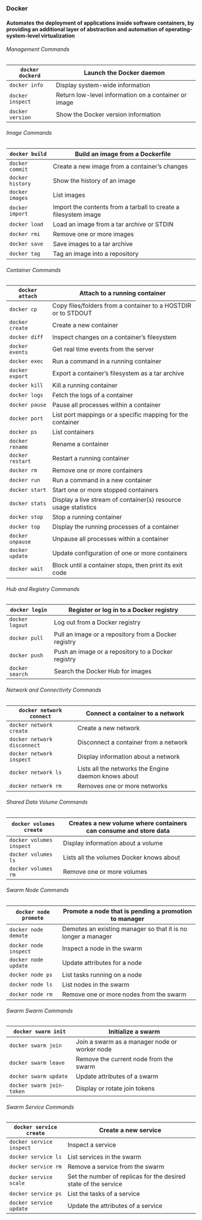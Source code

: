 ### Docker

#### Automates the deployment of applications inside software containers, by providing an additional layer of abstraction and automation of operating-system-level virtualization

###### Management Commands

| `docker dockerd` | Launch the Docker daemon                             |
| ---------------- | ---------------------------------------------------- |
| `docker info`    | Display system-wide information                      |
| `docker inspect` | Return low-level information on a container or image |
| `docker version` | Show the Docker version information                  |

###### Image Commands

| `docker build`   | Build an image from a Dockerfile                                |
| ---------------- | --------------------------------------------------------------- |
| `docker commit`  | Create a new image from a container’s changes                   |
| `docker history` | Show the history of an image                                    |
| `docker images`  | List images                                                     |
| `docker import`  | Import the contents from a tarball to create a filesystem image |
| `docker load`    | Load an image from a tar archive or STDIN                       |
| `docker rmi`     | Remove one or more images                                       |
| `docker save`    | Save images to a tar archive                                    |
| `docker tag`     | Tag an image into a repository                                  |

###### Container Commands

| `docker attach`  | Attach to a running container                                   |
| ---------------- | --------------------------------------------------------------- |
| `docker cp`      | Copy files/folders from a container to a HOSTDIR or to STDOUT   |
| `docker create`  | Create a new container                                          |
| `docker diff`    | Inspect changes on a container’s filesystem                     |
| `docker events`  | Get real time events from the server                            |
| `docker exec`    | Run a command in a running container                            |
| `docker export`  | Export a container’s filesystem as a tar archive                |
| `docker kill`    | Kill a running container                                        |
| `docker logs`    | Fetch the logs of a container                                   |
| `docker pause`   | Pause all processes within a container                          |
| `docker port`    | List port mappings or a specific mapping for the container      |
| `docker ps`      | List containers                                                 |
| `docker rename`  | Rename a container                                              |
| `docker restart` | Restart a running container                                     |
| `docker rm`      | Remove one or more containers                                   |
| `docker run`     | Run a command in a new container                                |
| `docker start`   | Start one or more stopped containers                            |
| `docker stats`   | Display a live stream of container(s) resource usage statistics |
| `docker stop`    | Stop a running container                                        |
| `docker top`     | Display the running processes of a container                    |
| `docker unpause` | Unpause all processes within a container                        |
| `docker update`  | Update configuration of one or more containers                  |
| `docker wait`    | Block until a container stops, then print its exit code         |

###### Hub and Registry Commands

| `docker login`  | Register or log in to a Docker registry              |
| --------------- | ---------------------------------------------------- |
| `docker logout` | Log out from a Docker registry                       |
| `docker pull`   | Pull an image or a repository from a Docker registry |
| `docker push`   | Push an image or a repository to a Docker registry   |
| `docker search` | Search the Docker Hub for images                     |

###### Network and Connectivity Commands

| `docker network connect`    | Connect a container to a network                     |
| --------------------------- | ---------------------------------------------------- |
| `docker network create`     | Create a new network                                 |
| `docker network disconnect` | Disconnect a container from a network                |
| `docker network inspect`    | Display information about a network                  |
| `docker network ls`         | Lists all the networks the Engine daemon knows about |
| `docker network rm`         | Removes one or more networks                         |

###### Shared Data Volume Commands

| `docker volumes create`  | Creates a new volume where containers can consume and store data |
| ------------------------ | ---------------------------------------------------------------- |
| `docker volumes inspect` | Display information about a volume                               |
| `docker volumes ls`      | Lists all the volumes Docker knows about                         |
| `docker volumes rm`      | Remove one or more volumes                                       |

###### Swarm Node Commands

| `docker node promote` | Promote a node that is pending a promotion to manager         |
| --------------------- | ------------------------------------------------------------- |
| `docker node demote`  | Demotes an existing manager so that it is no longer a manager |
| `docker node inspect` | Inspect a node in the swarm                                   |
| `docker node update`  | Update attributes for a node                                  |
| `docker node ps`      | List tasks running on a node                                  |
| `docker node ls`      | List nodes in the swarm                                       |
| `docker node rm`      | Remove one or more nodes from the swarm                       |

###### Swarm Swarm Commands

| `docker swarm init`       | Initialize a swarm                            |
| ------------------------- | --------------------------------------------- |
| `docker swarm join`       | Join a swarm as a manager node or worker node |
| `docker swarm leave`      | Remove the current node from the swarm        |
| `docker swarm update`     | Update attributes of a swarm                  |
| `docker swarm join-token` | Display or rotate join tokens                 |

###### Swarm Service Commands

| `docker service create`  | Create a new service                                            |
| ------------------------ | --------------------------------------------------------------- |
| `docker service inspect` | Inspect a service                                               |
| `docker service ls`      | List services in the swarm                                      |
| `docker service rm`      | Remove a service from the swarm                                 |
| `docker service scale`   | Set the number of replicas for the desired state of the service |
| `docker service ps`      | List the tasks of a service                                     |
| `docker service update`  | Update the attributes of a service                              |
